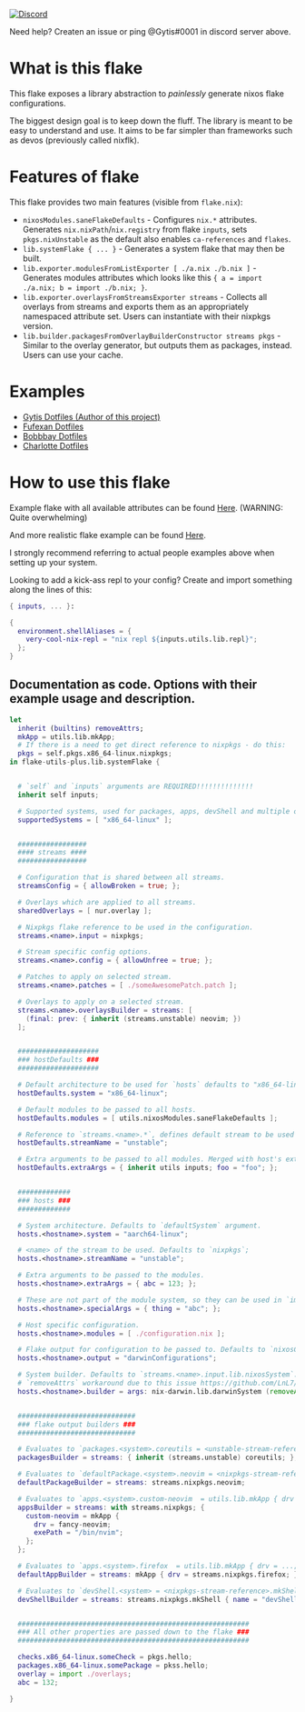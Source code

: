 
[![Discord](https://img.shields.io/discord/591914197219016707.svg?label=&logo=discord&logoColor=ffffff&color=7389D8&labelColor=6A7EC2)](https://discord.com/invite/RbvHtGa)

Need help? Createn an issue or ping @Gytis#0001 in discord server above.

# What is this flake #

This flake exposes a library abstraction to *painlessly* generate nixos flake configurations.

The biggest design goal is to keep down the fluff. The library is meant to be easy to understand and use. It aims to be far simpler than frameworks such as devos (previously called nixflk).

# Features of flake #

This flake provides two main features (visible from `flake.nix`):

- `nixosModules.saneFlakeDefaults` - Configures `nix.*` attributes. Generates `nix.nixPath`/`nix.registry` from flake `inputs`, sets `pkgs.nixUnstable` as the default also enables `ca-references` and `flakes`.
- `lib.systemFlake { ... }` - Generates a system flake that may then be built.
- `lib.exporter.modulesFromListExporter [ ./a.nix ./b.nix ]` - Generates modules attributes which looks like this `{ a = import ./a.nix; b = import ./b.nix; }`.
- `lib.exporter.overlaysFromStreamsExporter streams` - Collects all overlays from streams and exports them as an appropriately namespaced attribute set. Users can instantiate with their nixpkgs version.
- `lib.builder.packagesFromOverlayBuilderConstructor streams pkgs` - Similar to the overlay generator, but outputs them as packages, instead. Users can use your cache.


# Examples #

- [Gytis Dotfiles (Author of this project)](https://github.com/gytis-ivaskevicius/nixfiles/blob/master/flake.nix)
- [Fufexan Dotfiles](https://github.com/fufexan/dotfiles/blob/main/flake.nix)
- [Bobbbay Dotfiles](https://github.com/Bobbbay/dotfiles/blob/master/flake.nix)
- [Charlotte Dotfiles](https://github.com/chvp/nixos-config/blob/master/flake.nix)

# How to use this flake #

Example flake with all available attributes can be found [Here](https://github.com/gytis-ivaskevicius/flake-utils-plus/blob/master/examples/fully-featured/flake.nix). (WARNING: Quite overwhelming)

And more realistic flake example can be found [Here](https://github.com/gytis-ivaskevicius/flake-utils-plus/blob/master/examples/somewhat-realistic/flake.nix).

I strongly recommend referring to actual people examples above when setting up your system.

Looking to add a kick-ass repl to your config? Create and import something along the lines of this:
```nix
{ inputs, ... }:

{
  environment.shellAliases = {
    very-cool-nix-repl = "nix repl ${inputs.utils.lib.repl}";
  };
}

```

## Documentation as code. Options with their example usage and description.

```nix
let
  inherit (builtins) removeAttrs;
  mkApp = utils.lib.mkApp;
  # If there is a need to get direct reference to nixpkgs - do this:
  pkgs = self.pkgs.x86_64-linux.nixpkgs;
in flake-utils-plus.lib.systemFlake {


  # `self` and `inputs` arguments are REQUIRED!!!!!!!!!!!!!!
  inherit self inputs;

  # Supported systems, used for packages, apps, devShell and multiple other definitions. Defaults to `flake-utils.lib.defaultSystems`.
  supportedSystems = [ "x86_64-linux" ];


  #################
  #### streams ####
  #################

  # Configuration that is shared between all streams.
  streamsConfig = { allowBroken = true; };

  # Overlays which are applied to all streams.
  sharedOverlays = [ nur.overlay ];

  # Nixpkgs flake reference to be used in the configuration.
  streams.<name>.input = nixpkgs;

  # Stream specific config options.
  streams.<name>.config = { allowUnfree = true; };

  # Patches to apply on selected stream.
  streams.<name>.patches = [ ./someAwesomePatch.patch ];

  # Overlays to apply on a selected stream.
  streams.<name>.overlaysBuilder = streams: [
    (final: prev: { inherit (streams.unstable) neovim; })
  ];


  ####################
  ### hostDefaults ###
  ####################

  # Default architecture to be used for `hosts` defaults to "x86_64-linux".
  hostDefaults.system = "x86_64-linux";

  # Default modules to be passed to all hosts.
  hostDefaults.modules = [ utils.nixosModules.saneFlakeDefaults ];

  # Reference to `streams.<name>.*`, defines default stream to be used by hosts. Defaults to "nixpkgs".
  hostDefaults.streamName = "unstable";

  # Extra arguments to be passed to all modules. Merged with host's extraArgs.
  hostDefaults.extraArgs = { inherit utils inputs; foo = "foo"; };


  #############
  ### hosts ###
  #############

  # System architecture. Defaults to `defaultSystem` argument.
  hosts.<hostname>.system = "aarch64-linux";

  # <name> of the stream to be used. Defaults to `nixpkgs`;
  hosts.<hostname>.streamName = "unstable";

  # Extra arguments to be passed to the modules.
  hosts.<hostname>.extraArgs = { abc = 123; };

  # These are not part of the module system, so they can be used in `imports` lines without infinite recursion.
  hosts.<hostname>.specialArgs = { thing = "abc"; };

  # Host specific configuration.
  hosts.<hostname>.modules = [ ./configuration.nix ];

  # Flake output for configuration to be passed to. Defaults to `nixosConfigurations`.
  hosts.<hostname>.output = "darwinConfigurations";

  # System builder. Defaults to `streams.<name>.input.lib.nixosSystem`.
  # `removeAttrs` workaround due to this issue https://github.com/LnL7/nix-darwin/issues/319
  hosts.<hostname>.builder = args: nix-darwin.lib.darwinSystem (removeAttrs args [ "system" ]);


  #############################
  ### flake output builders ###
  #############################

  # Evaluates to `packages.<system>.coreutils = <unstable-stream-reference>.coreutils`.
  packagesBuilder = streams: { inherit (streams.unstable) coreutils; };

  # Evaluates to `defaultPackage.<system>.neovim = <nixpkgs-stream-reference>.neovim`.
  defaultPackageBuilder = streams: streams.nixpkgs.neovim;

  # Evaluates to `apps.<system>.custom-neovim  = utils.lib.mkApp { drv = ...; exePath = ...; };`.
  appsBuilder = streams: with streams.nixpkgs; {
    custom-neovim = mkApp {
      drv = fancy-neovim;
      exePath = "/bin/nvim";
    };
  };

  # Evaluates to `apps.<system>.firefox  = utils.lib.mkApp { drv = ...; };`.
  defaultAppBuilder = streams: mkApp { drv = streams.nixpkgs.firefox; };

  # Evaluates to `devShell.<system> = <nixpkgs-stream-reference>.mkShell { name = "devShell"; };`.
  devShellBuilder = streams: streams.nixpkgs.mkShell { name = "devShell"; };


  #########################################################
  ### All other properties are passed down to the flake ###
  #########################################################

  checks.x86_64-linux.someCheck = pkgs.hello;
  packages.x86_64-linux.somePackage = pkss.hello;
  overlay = import ./overlays;
  abc = 132;

}
```

